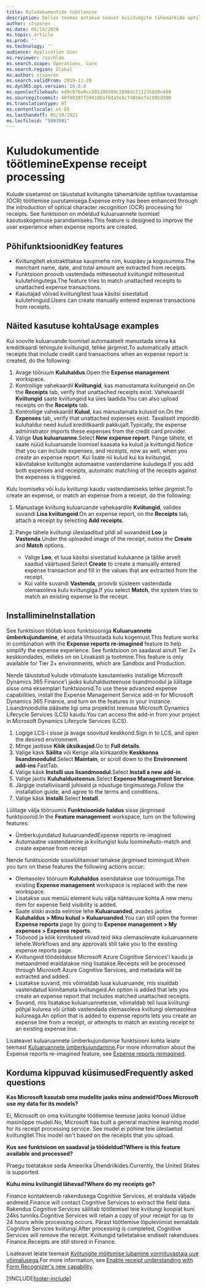 ```yaml
---
title: Kuludokumentide töötlemine
description: Selles teemas antakse teavet kviitungite tähemärkide optilise tuvastamise (OCR) töötlemise kohta. See funktsioon on mõeldud rakenduses Microsoft Dynamics 365 Finance kuluaruannete loomisel kasutuskogemuse parandamiseks.
author: stsporen
ms.date: 05/14/2020
ms.topic: article
ms.prod: ''
ms.technology: ''
audience: Application User
ms.reviewer: roschlom
ms.search.scope: Operations, Core
ms.search.region: Global
ms.author: stsporen
ms.search.validFrom: 2019-11-20
ms.dyn365.ops.version: 10.0.8
ms.openlocfilehash: ed9c97ba9cc505106599c2896dc2112358d0c408
ms.sourcegitcommit: 40f68387f594180af64a5e5c748b6efa188bd300
ms.translationtype: HT
ms.contentlocale: et-EE
ms.lasthandoff: 05/10/2021
ms.locfileid: "5993501"
---
```

# <a name="expense-receipt-processing"></a><span data-ttu-id="3f674-104">Kuludokumentide töötlemine</span><span class="sxs-lookup"><span data-stu-id="3f674-104">Expense receipt processing</span></span>

<span data-ttu-id="3f674-105">Kulude sisetamist on täiustatud kviitungite tähemärkide optilise tuvastamise (OCR) töötlemise juurutamisega.</span><span class="sxs-lookup"><span data-stu-id="3f674-105">Expense entry has been enhanced through the introduction of optical character recognition (OCR) processing for receipts.</span></span> <span data-ttu-id="3f674-106">See funktsioon on mõeldud kuluaruannete loomisel kasutuskogemuse parandamiseks.</span><span class="sxs-lookup"><span data-stu-id="3f674-106">This feature is designed to improve the user experience when expense reports are created.</span></span>

## <a name="key-features"></a><span data-ttu-id="3f674-107">Põhifunktsioonid</span><span class="sxs-lookup"><span data-stu-id="3f674-107">Key features</span></span>

- <span data-ttu-id="3f674-108">Kviitungitelt ekstraktitakse kaupmehe nim, kuupäev ja kogusumma.</span><span class="sxs-lookup"><span data-stu-id="3f674-108">The merchant name, date, and total amount are extracted from receipts.</span></span>
- <span data-ttu-id="3f674-109">Funktsioon proovib vastendada mitteseotud kviitungid mitteseotud kulutehingutega.</span><span class="sxs-lookup"><span data-stu-id="3f674-109">The feature tries to match unattached receipts to unattached expense transactions.</span></span>
- <span data-ttu-id="3f674-110">Kasutajad võivad kviitungitest luua käsitsi sisestatud kulutehinguid.</span><span class="sxs-lookup"><span data-stu-id="3f674-110">Users can create manually entered expense transactions from receipts.</span></span>

## <a name="usage-examples"></a><span data-ttu-id="3f674-111">Näited kasutuse kohta</span><span class="sxs-lookup"><span data-stu-id="3f674-111">Usage examples</span></span>

<span data-ttu-id="3f674-112">Kui soovite kuluaruande loomisel automaatselt manustada sinna ka krediitkaardi tehingute kviitungid, tehke järgmist.</span><span class="sxs-lookup"><span data-stu-id="3f674-112">To automatically attach receipts that include credit card transactions when an expense report is created, do the following:</span></span>

  1. <span data-ttu-id="3f674-113">Avage tööruum **Kuluhaldus**.</span><span class="sxs-lookup"><span data-stu-id="3f674-113">Open the **Expense management** workspace.</span></span>
  2. <span data-ttu-id="3f674-114">Kontrollige vahekaardil **Kviitungid**, kas manustamata kviitungeid on.</span><span class="sxs-lookup"><span data-stu-id="3f674-114">On the **Receipts** tab, verify that unattached receipts exist.</span></span> <span data-ttu-id="3f674-115">Vahekaardil **Kviitungid** saate kviitungeid ka üles laadida.</span><span class="sxs-lookup"><span data-stu-id="3f674-115">You can also upload receipts on the **Receipts** tab.</span></span>
  3. <span data-ttu-id="3f674-116">Kontrollige vahekaardil **Kulud**, kas manustamata kulusid on.</span><span class="sxs-lookup"><span data-stu-id="3f674-116">On the **Expenses** tab, verify that unattached expenses exist.</span></span> <span data-ttu-id="3f674-117">Tavaliselt impordib kuluhaldur need kulud krediitkaardi pakkujalt.</span><span class="sxs-lookup"><span data-stu-id="3f674-117">Typically, the expense administrator imports these expenses from the credit card provider.</span></span>
  4. <span data-ttu-id="3f674-118">Valige **Uus kuluaruanne**.</span><span class="sxs-lookup"><span data-stu-id="3f674-118">Select **New expense report**.</span></span> <span data-ttu-id="3f674-119">Pange tähele, et saate nüüd kuluaruande loomisel kaasata ka kulud ja kviitungid.</span><span class="sxs-lookup"><span data-stu-id="3f674-119">Notice that you can include expenses, and receipts, now as well, when you create an expense report.</span></span> <span data-ttu-id="3f674-120">Kui lisate nii kulud kui ka kviitungid, käivitatakse kviitungite automaatne vastendamine kuludega.</span><span class="sxs-lookup"><span data-stu-id="3f674-120">If you add both expenses and receipts, automatic matching of the receipts against the expenses is triggered.</span></span>

<span data-ttu-id="3f674-121">Kulu loomiseks või kulu kviitungi kaudu vastendamiseks tehke järgmist.</span><span class="sxs-lookup"><span data-stu-id="3f674-121">To create an expense, or match an expense from a receipt, do the following:</span></span>

  1. <span data-ttu-id="3f674-122">Manustage kviitung kuluaruande vahekaardile **Kviitungid**, valides suvandi **Lisa kviitungeid**.</span><span class="sxs-lookup"><span data-stu-id="3f674-122">On an expense report, on the **Receipts** tab, attach a receipt by selecting **Add receipts**.</span></span>
  2. <span data-ttu-id="3f674-123">Pange tähele kviitungi üleslaaditud pildi all suvandeid **Loo** ja **Vastenda**.</span><span class="sxs-lookup"><span data-stu-id="3f674-123">Under the uploaded image of the receipt, notice the **Create** and **Match** options.</span></span>

      - <span data-ttu-id="3f674-124">Valige **Loo**, et luua käsitsi sisestatud kulukanne ja täitke arvelt saadud väärtused.</span><span class="sxs-lookup"><span data-stu-id="3f674-124">Select **Create** to create a manually entered expense transaction and fill in the values that are extracted from the receipt.</span></span>
      - <span data-ttu-id="3f674-125">Kui valite suvandi **Vastenda**, proovib süsteem vastendada olemasoleva kulu kviitungiga.</span><span class="sxs-lookup"><span data-stu-id="3f674-125">If you select **Match**, the system tries to match an existing expense to the receipt.</span></span>

## <a name="installation"></a><span data-ttu-id="3f674-126">Installimine</span><span class="sxs-lookup"><span data-stu-id="3f674-126">Installation</span></span>

<span data-ttu-id="3f674-127">See funktsioon töötab koos funktsiooniga **Kuluaruannete ümberkujundamine**, et aidata lihtsustada kulu kogemust.</span><span class="sxs-lookup"><span data-stu-id="3f674-127">This feature works in combination with the **Expense reports re-imagined** feature to help simplify the expense experience.</span></span> <span data-ttu-id="3f674-128">See funktsioon on saadaval ainult Tier 2+ keskkondades, milleks on on Liivakasti ja tootmine.</span><span class="sxs-lookup"><span data-stu-id="3f674-128">This feature is only available for Tier 2+ environments, which are Sandbox and Production.</span></span>

<span data-ttu-id="3f674-129">Nende täiustatud kulude võimaluste kasutamiseks installige Microsoft Dynamics 365 Finance'i jaoks kuluhaldusteenuse lisandmoodul ja lülitage sisse oma eksemplari funktsioonid.</span><span class="sxs-lookup"><span data-stu-id="3f674-129">To use these advanced expense capabilities, install the Expense Management Service add-in for Microsoft Dynamics 365 Finance, and turn on the features in your instance.</span></span> <span data-ttu-id="3f674-130">Lisandmoodulile pääsete ligi oma projektist teenuse Microsoft Dynamics Lifecycle Services (LCS) kaudu.</span><span class="sxs-lookup"><span data-stu-id="3f674-130">You can access the add-in from your project in Microsoft Dynamics Lifecycle Services (LCS).</span></span>

1. <span data-ttu-id="3f674-131">Logige LCS-i sisse ja avage soovitud keskkond.</span><span class="sxs-lookup"><span data-stu-id="3f674-131">Sign in to LCS, and open the desired environment.</span></span>
2. <span data-ttu-id="3f674-132">Minge jaotisse **Kõik üksikasjad**.</span><span class="sxs-lookup"><span data-stu-id="3f674-132">Go to **Full details**.</span></span>
3. <span data-ttu-id="3f674-133">Valige käsk **Säilita** või Kerige alla kiirkaardile **Keskkonna lisandmoodulid**.</span><span class="sxs-lookup"><span data-stu-id="3f674-133">Select **Maintain**, or scroll down to the **Environment add-ins** FastTab.</span></span>
4. <span data-ttu-id="3f674-134">Valige käsk **Installi uus lisandmoodul**.</span><span class="sxs-lookup"><span data-stu-id="3f674-134">Select **Install a new add-in**.</span></span>
5. <span data-ttu-id="3f674-135">Valige jaotis **Kuluhaldusteenus**.</span><span class="sxs-lookup"><span data-stu-id="3f674-135">Select **Expense Management Service**.</span></span>
6. <span data-ttu-id="3f674-136">Järgige installiviisardi juhiseid ja nõustuge tingimustega.</span><span class="sxs-lookup"><span data-stu-id="3f674-136">Follow the installation guide, and agree to the terms and conditions.</span></span>
7. <span data-ttu-id="3f674-137">Valige käsk **Installi**.</span><span class="sxs-lookup"><span data-stu-id="3f674-137">Select **Install**.</span></span>

<span data-ttu-id="3f674-138">Lülitage välja tööruumis **Funktsioonide haldus** sisse järgmised funktsioonid.</span><span class="sxs-lookup"><span data-stu-id="3f674-138">In the **Feature management** workspace, turn on the following features:</span></span>

- <span data-ttu-id="3f674-139">Ümberkujundatud kuluaruanded</span><span class="sxs-lookup"><span data-stu-id="3f674-139">Expense reports re-imagined</span></span>
- <span data-ttu-id="3f674-140">Automaatne vastendamine ja kviitungist kulu loomine</span><span class="sxs-lookup"><span data-stu-id="3f674-140">Auto-match and create expense from receipt</span></span>

<span data-ttu-id="3f674-141">Nende funktsioonide sisselülitamisel tehakse järgmised toimingud.</span><span class="sxs-lookup"><span data-stu-id="3f674-141">When you turn on these features the following actions occur:</span></span>

- <span data-ttu-id="3f674-142">Olemasolev tööruum **Kuluhaldus** asendatakse uue tööruumiga.</span><span class="sxs-lookup"><span data-stu-id="3f674-142">The existing **Expense management** workspace is replaced with the new workspace.</span></span>
- <span data-ttu-id="3f674-143">Lisatakse uus menüü element kulu välja nähtavuse kohta.</span><span class="sxs-lookup"><span data-stu-id="3f674-143">A new menu item for expense field visibility is added.</span></span>
- <span data-ttu-id="3f674-144">Saate siiski avada eelmise lehe **Kuluaruanded**, avades jaotise **Kuluhaldus > Minu kulud > Kuluaruanded**.</span><span class="sxs-lookup"><span data-stu-id="3f674-144">You can still open the former **Expense reports** page by going to **Expense management > My expenses > Expense reports**.</span></span>
- <span data-ttu-id="3f674-145">Töövood ja kõik kinnitused viivad teid ikka olemasolevate kuluaruannete lehele.</span><span class="sxs-lookup"><span data-stu-id="3f674-145">Workflows and any approvals still take you to the existing expense reports page.</span></span>
- <span data-ttu-id="3f674-146">Kviitungeid töödeldakse Microsoft Azure Cognitive Services'i kaudu ja metaandmed eraldatakse ning lisatakse.</span><span class="sxs-lookup"><span data-stu-id="3f674-146">Receipts will be processed through Microsoft Azure Cognitive Services, and metadata will be extracted and added.</span></span>
- <span data-ttu-id="3f674-147">Lisatakse suvand, mis võimaldab luua kuluaruande, mis sisaldab vastendatud kinnitamata kviitungeid.</span><span class="sxs-lookup"><span data-stu-id="3f674-147">An option is added that lets you create an expense report that includes matched unattached receipts.</span></span>
- <span data-ttu-id="3f674-148">Suvand, mis lisatakse kuluaruannetesse, võimaldab teil luua kviitungi põhjal kulurea või üritab vastendada olemasoleva kviitungi olemasoleva kulureaga.</span><span class="sxs-lookup"><span data-stu-id="3f674-148">An option that is added to expense reports lets you create an expense line from a receipt, or attempts to match an existing receipt to an existing expense line.</span></span>

<span data-ttu-id="3f674-149">Lisateavet kuluaruannete ümberkujundamise funktsiooni kohta leiate teemast [Kuluaruannete ümberkujundamine](ExpenseWorkspaceNew.md).</span><span class="sxs-lookup"><span data-stu-id="3f674-149">For more information about the Expense reports re-imagined feature, see [Expense reports reimagined](ExpenseWorkspaceNew.md).</span></span>

## <a name="frequently-asked-questions"></a><span data-ttu-id="3f674-150">Korduma kippuvad küsimused</span><span class="sxs-lookup"><span data-stu-id="3f674-150">Frequently asked questions</span></span>

<span data-ttu-id="3f674-151">**Kas Microsoft kasutab oma mudelite jaoks minu andmeid?**</span><span class="sxs-lookup"><span data-stu-id="3f674-151">**Does Microsoft use my data for its models?**</span></span>

<span data-ttu-id="3f674-152">Ei, Microsoft on oma kviitungite töötlemise teenuse jaoks loonud üldise masinõppe mudeli.</span><span class="sxs-lookup"><span data-stu-id="3f674-152">No, Microsoft has built a general machine learning model for its receipt processing service.</span></span> <span data-ttu-id="3f674-153">See mudel ei põhine teie üleslaetud kviitungitel.</span><span class="sxs-lookup"><span data-stu-id="3f674-153">This model isn't based on the receipts that you upload.</span></span>

<span data-ttu-id="3f674-154">**Kus see funktsioon on saadaval ja töödeldud?**</span><span class="sxs-lookup"><span data-stu-id="3f674-154">**Where is this feature available and processed?**</span></span>

<span data-ttu-id="3f674-155">Praegu toetatakse seda Ameerika Ühendriikides.</span><span class="sxs-lookup"><span data-stu-id="3f674-155">Currently, the United States is supported.</span></span>

<span data-ttu-id="3f674-156">**Kuhu minu kviitungid lähevad?**</span><span class="sxs-lookup"><span data-stu-id="3f674-156">**Where do my receipts go?**</span></span>

<span data-ttu-id="3f674-157">Finance kontakteerub rakendusega Cognitive Services, et eraldada väljade andmeid.</span><span class="sxs-lookup"><span data-stu-id="3f674-157">Finance will contact Cognitive Services to extract the field data.</span></span> <span data-ttu-id="3f674-158">Rakendus Cognitive Services säilitab töötlemisel teie kviitungi koopiat kuni 24ks tunniks.</span><span class="sxs-lookup"><span data-stu-id="3f674-158">Cognitive Services will retain a copy of your receipt for up to 24 hours while processing occurs.</span></span> <span data-ttu-id="3f674-159">Pärast töötlemise lõpuleviimist eemaldab Cognitive Services kviitungi.</span><span class="sxs-lookup"><span data-stu-id="3f674-159">After processing is completed, Cognitive Services will remove the receipt.</span></span> <span data-ttu-id="3f674-160">Kviitungid talletatakse endiselt rakenduses Finance.</span><span class="sxs-lookup"><span data-stu-id="3f674-160">Receipts are still stored in Finance.</span></span>

<span data-ttu-id="3f674-161">Lisateavet leiate teemast [Kviitungite mõitsmise lubamine vormituvastaja uue võimalusega](https://azure.microsoft.com/blog/enable-receipt-understanding-with-form-recognizer-s-new-capability/).</span><span class="sxs-lookup"><span data-stu-id="3f674-161">For more information, see [Enable receipt understanding with Form Recognizer's new capability](https://azure.microsoft.com/blog/enable-receipt-understanding-with-form-recognizer-s-new-capability/).</span></span>


[!INCLUDE[footer-include](../includes/footer-banner.md)]